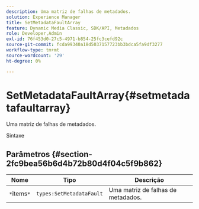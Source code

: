 ```yaml
---
description: Uma matriz de falhas de metadados.
solution: Experience Manager
title: SetMetadataFaultArray
feature: Dynamic Media Classic, SDK/API, Metadados
role: Developer,Admin
exl-id: 76f453d0-27c5-4971-b854-25fc3cefd92c
source-git-commit: fcda99340a18d5037157723bb3bdca5fa9df3277
workflow-type: tm+mt
source-wordcount: '29'
ht-degree: 0%

---
```


# SetMetadataFaultArray{#setmetadatafaultarray}

Uma matriz de falhas de metadados.

Sintaxe

## Parâmetros {#section-2fc9bea56b6d4b72b80d4f04c5f9b862}

| Nome | Tipo | Descrição |
|---|---|---|
| `*`items`*` | `types:SetMetadataFault` | Uma matriz de falhas de metadados. |
